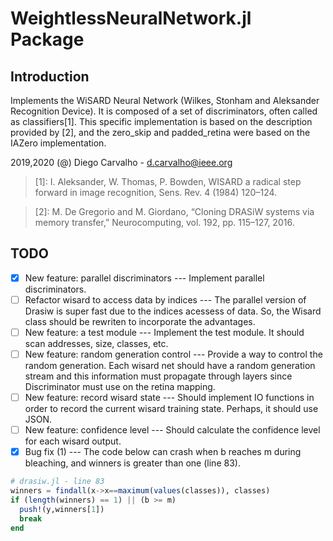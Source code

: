 # WeightlessNeuralNetwork.jl Package

## Introduction

Implements the WiSARD Neural Network (Wilkes, Stonham and Aleksander Recognition Device). It is composed of a set of discriminators, often called as classifiers[1]. This specific implementation is based on the description provided by [2], and the zero_skip and padded_retina were based on the IAZero implementation.

2019,2020 (@) Diego Carvalho - d.carvalho@ieee.org

> [1]: I. Aleksander, W. Thomas, P. Bowden, WISARD a radical step forward in image recognition, Sens. Rev. 4 (1984) 120–124.

> [2]: M. De Gregorio and M. Giordano, “Cloning DRASiW systems via memory transfer,” Neurocomputing, vol. 192, pp. 115–127, 2016.

## TODO

- [X] New feature: parallel discriminators --- Implement parallel discriminators.
- [ ] Refactor wisard to access data by indices --- The parallel version of Drasiw is super fast due to the indices acessess of data. So, the Wisard class should be rewriten to incorporate the advantages. 
- [ ] New feature: a test module --- Implement the test module. It should scan addresses, size, classes, etc.
- [ ] New feature: random generation control --- Provide a way to control the random generation. Each wisard net should have a random generation stream and this information must propagate through layers since Discriminator must use on the retina mapping.
- [ ] New feature: record wisard state --- Should implement IO functions in order to record the current wisard training state. Perhaps, it should use JSON.
- [ ] New feature: confidence level --- Should calculate the confidence level for each wisard output.
- [X] Bug fix (1) --- The code below can crash when b reaches m during bleaching, and winners is greater than one (line 83).

```julia
# drasiw.jl - line 83
winners = findall(x->x==maximum(values(classes)), classes)
if (length(winners) == 1) || (b >= m)
  push!(y,winners[1])
  break
end
```
